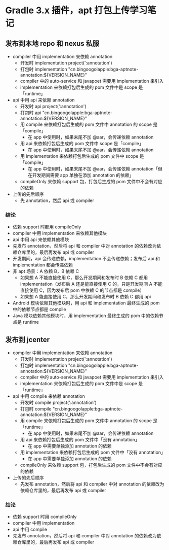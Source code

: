 Gradle 3.x 插件，apt 打包上传学习笔记
============

## 发布到本地 repo 和 nexus 私服

* compiler 中用 implementation 来依赖 annotation
  * 开发时 implementation project(':annotation')
  * 打包时 implementation "cn.bingoogolapple:bga-aptnote-annotation:${VERSION_NAME}"
  * compiler 中的 auto-service 和 javapoet 需要用 implementation 来引入
  * implementation 来依赖打包后生成的 pom 文件中是 scope 是「runtime」
* api 中用 api 来依赖 annotation
  * 开发时 api project(':annotation')
  * 打包时 api "cn.bingoogolapple:bga-aptnote-annotation:${VERSION_NAME}"
  * 用 compile 来依赖打包后生成的 pom 文件中 annotation 的 scope 是「compile」
    * 在 app 中使用时，如果末尾不加 @aar，会传递依赖 annotation
  * 用 api 来依赖打包后生成的 pom 文件中 scope 是「compile」
    * 在 app 中使用时，如果末尾不加 @aar，会传递依赖 annotation
  * 用 implementation 来依赖打包后生成的 pom 文件中 scope 是「compile」
    * 在 app 中使用时，如果末尾不加 @aar，会传递依赖 annotation「但在开发期间需要 app 单独在添加 annotation 的依赖」
  * compileOnly 来依赖 support 包，打包后生成的 pom 文件中不会有对应的依赖
* 上传的先后顺序
  * 先 annotation，然后 api 或 compiler

### 结论

* 依赖 support 时都用 compileOnly
* compiler 中用 implementation 来依赖其他模块
* api 中用 api 来依赖其他模块
* 先发布 annotation，然后将 api 和 compiler 中对 annotation 的依赖改为依赖仓库里的，最后再发布 api 或 compiler
* 开发期间，api 会传递依赖，implementation 不会传递依赖；发布后 api 和 implementation 都会传递依赖
* 非 apt 场景：A 依赖 B，B 依赖 C
  * 如果想 A 不能直接使用 C，那么开发期间和发布时 B 依赖 C 都用 implementation（发布后 A 还是能直接使用 C 的，只是开发期间 A 不能直接使用 C，因为发布后 pom 中依赖 C 的节点都是 compile）
  * 如果想 A 能直接使用 C，那么开发期间和发布时 B 依赖 C 都用 api
* Android 模块依赖其他模块时，用 api 和 implementation 最终生成的 pom 中的依赖节点都是 compile
* Java 模块依赖其他模块时，用 implementation 最终生成的 pom 中的依赖节点是 runtime

## 发布到 jcenter

* compiler 中用 implementation 来依赖 annotation
  * 开发时 implementation project(':annotation')
  * 打包时 implementation "cn.bingoogolapple:bga-aptnote-annotation:${VERSION_NAME}"
  * compiler 中的 auto-service 和 javapoet 需要用 implementation 来引入
  * implementation 来依赖打包后生成的 pom 文件中是 scope 是「runtime」
* api 中用 compile 来依赖 annotation
  * 开发时 compile project(':annotation')
  * 打包时 compile "cn.bingoogolapple:bga-aptnote-annotation:${VERSION_NAME}"
  * 用 compile 来依赖打包后生成的 pom 文件中 annotation 的 scope 是「runtime」
    * 在 app 中使用时，如果末尾不加 @aar，会传递依赖 annotation
  * 用 api 来依赖打包后生成的 pom 文件中「没有 annotation」
    * 在 app 中需要单独添加 annotation 的依赖
  * 用 implementation 来依赖打包后生成的 pom 文件中「没有 annotation」
    * 在 app 中需要单独添加 annotation 的依赖
  * compileOnly 来依赖 support 包，打包后生成的 pom 文件中不会有对应的依赖
* 上传的先后顺序
  * 先发布 annotation，然后将 api 和 compiler 中对 annotation 的依赖改为依赖仓库里的，最后再发布 api 或 compiler

### 结论

* 依赖 support 时用 compileOnly
* compiler 中用 implementation
* api 中用 compile
* 先发布 annotation，然后将 api 和 compiler 中对 annotation 的依赖改为依赖仓库里的，最后再发布 api 或 compiler
